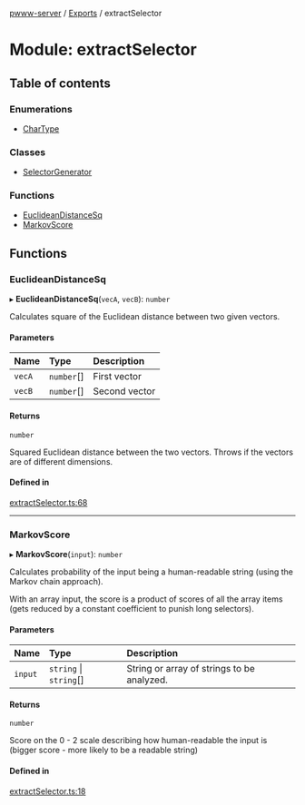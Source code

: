[pwww-server](../README.md) / [Exports](../modules.md) / extractSelector

# Module: extractSelector

## Table of contents

### Enumerations

- [CharType](../enums/extractSelector.CharType.md)

### Classes

- [SelectorGenerator](../classes/extractSelector.SelectorGenerator.md)

### Functions

- [EuclideanDistanceSq](extractSelector.md#euclideandistancesq)
- [MarkovScore](extractSelector.md#markovscore)

## Functions

### EuclideanDistanceSq

▸ **EuclideanDistanceSq**(`vecA`, `vecB`): `number`

Calculates square of the Euclidean distance between two given vectors.

#### Parameters

| Name | Type | Description |
| :------ | :------ | :------ |
| `vecA` | `number`[] | First vector |
| `vecB` | `number`[] | Second vector |

#### Returns

`number`

Squared Euclidean distance between the two vectors. Throws if the vectors are of different dimensions.

#### Defined in

[extractSelector.ts:68](https://github.com/barjin/pw-web/blob/3b77b1a/pwww-server/src/extractSelector.ts#L68)

___

### MarkovScore

▸ **MarkovScore**(`input`): `number`

Calculates probability of the input being a human-readable string (using the Markov chain approach).

With an array input, the score is a product of scores of all the array items (gets reduced by a constant coefficient to punish long selectors).

#### Parameters

| Name | Type | Description |
| :------ | :------ | :------ |
| `input` | `string` \| `string`[] | String or array of strings to be analyzed. |

#### Returns

`number`

Score on the 0 - 2 scale describing how human-readable the input is (bigger score - more likely to be a readable string)

#### Defined in

[extractSelector.ts:18](https://github.com/barjin/pw-web/blob/3b77b1a/pwww-server/src/extractSelector.ts#L18)

